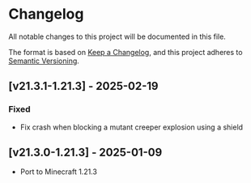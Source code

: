 # Changelog
All notable changes to this project will be documented in this file.

The format is based on [Keep a Changelog](https://keepachangelog.com/en/1.0.0/),
and this project adheres to [Semantic Versioning](https://semver.org/spec/v2.0.0.html).

## [v21.3.1-1.21.3] - 2025-02-19
### Fixed
- Fix crash when blocking a mutant creeper explosion using a shield

## [v21.3.0-1.21.3] - 2025-01-09
- Port to Minecraft 1.21.3
